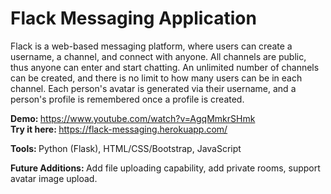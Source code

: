 # Flack Messaging Application

Flack is a web-based messaging platform, where users can create a username, a channel, and connect with anyone. All channels are public, thus anyone can enter and start chatting. An unlimited number of channels can be created, and there is no limit to how many users can be in each channel. Each person's avatar is generated via their username, and a person's profile is remembered once a profile is created.

<b>Demo: </b> https://www.youtube.com/watch?v=AgqMmkrSHmk
<br>
<b>Try it here: </b> https://flack-messaging.herokuapp.com/

<b>Tools: </b>Python (Flask), HTML/CSS/Bootstrap, JavaScript 

<b>Future Additions: </b> Add file uploading capability, add private rooms, support avatar image upload.
